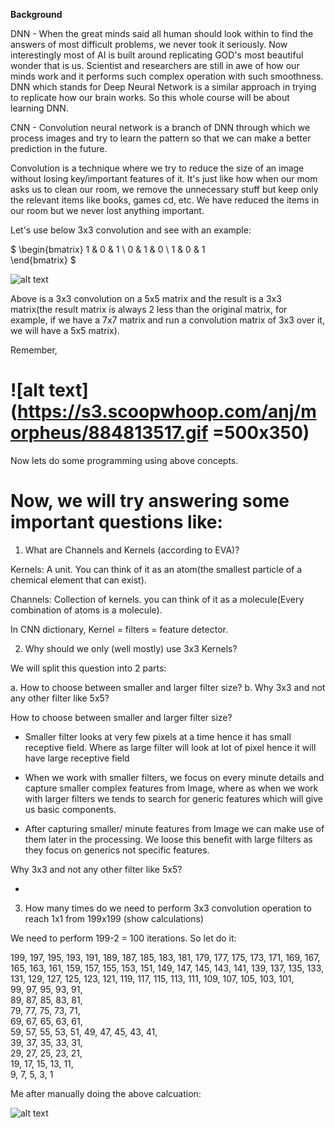 **Background**

DNN - When the great minds said all human should look within to find the answers of most difficult problems, we never took it seriously. Now interestingly most of AI is built around replicating GOD's most beautiful wonder that is us. Scientist and researchers are still in awe of how our minds work and it performs such complex operation with such smoothness. DNN which stands for Deep Neural Network is a similar approach in trying to replicate how our brain works. So this whole course will be about learning DNN.


CNN - Convolution neural network is a branch of DNN through which we process images and try to learn the pattern so that we can make a better prediction in the future. 

Convolution is a technique where we try to reduce the size of an image without losing key/important features of it. It's just like how when our mom asks us to clean our room, we remove the unnecessary stuff but keep only the relevant items like books, games cd, etc. We have reduced the items in our room but we never lost anything important.

Let's use below 3x3 convolution and see with an example: 

$ \begin{bmatrix}
    1      & 0 & 1  \\
    0      & 1 & 0  \\
    1      & 0 & 1  
\end{bmatrix} $


![alt text](https://i.stack.imgur.com/9Iu89.gif)

Above is a 3x3 convolution on a 5x5 matrix and the result is a 3x3 matrix(the result matrix is always 2 less than the original matrix, for example, if we have a 7x7 matrix and run a convolution matrix of 3x3 over it, we will have a 5x5 matrix).

Remember,

# ![alt text](https://s3.scoopwhoop.com/anj/morpheus/884813517.gif =500x350)

Now lets do some programming using above concepts.

# Now, we will try answering some important questions like:

1. What are Channels and Kernels (according to EVA)?

Kernels: A unit. You can think of it as an atom(the smallest particle of a chemical element that can exist). 

Channels: Collection of kernels. you can think of it as a molecule(Every combination of atoms is a molecule).

In CNN dictionary, Kernel = filters = feature detector.

2. Why should we only (well mostly) use 3x3 Kernels?

We will split this question into 2 parts:

a. How to choose between smaller and larger filter size?
b. Why 3x3 and not any other filter like 5x5?

How to choose between smaller and larger filter size?

* Smaller filter looks at very few pixels at a time hence it has small receptive field. Where as large filter will look at lot of pixel hence it will have large receptive field

* When we work with smaller filters, we focus on every minute details and capture smaller complex features from Image, where as when we work with larger filters we tends to search for generic features which will give us basic components.

* After capturing smaller/ minute features from Image we can make use of them later in the processing. We loose this benefit with large filters as they focus on generics not specific features.

Why 3x3 and not any other filter like 5x5?

* 

3. How many times do we need to perform 3x3 convolution operation to reach 1x1 from 199x199 (show calculations)

We need to perform 199-2 = 100 iterations. So let do it:

199, 197, 195, 193, 191, 
189, 187, 185, 183, 181, 
179, 177, 175, 173, 171, 
169, 167, 165, 163, 161, 
159, 157, 155, 153, 151, 
149, 147, 145, 143, 141, 
139, 137, 135, 133, 131, 
129, 127, 125, 123, 121, 
119, 117, 115, 113, 111, 
109, 107, 105, 103, 101,  
 99,  97,  95,  93,  91,  
 89,  87,  85,  83,  81,  
 79,  77,  75,  73,  71,  
 69,  67,  65,  63,  61,  
 59,  57,  55,  53,  51, 
 49,  47,  45,  43,  41,  
 39,  37,  35,  33,  31,  
 29,  27,  25,  23,  21,  
 19,  17,  15,  13,  11,   
 9,   7,   5,   3,   1
 


Me after manually doing the above calcuation:


 
![alt text](https://media.giphy.com/media/FoH28ucxZFJZu/giphy.gif)
